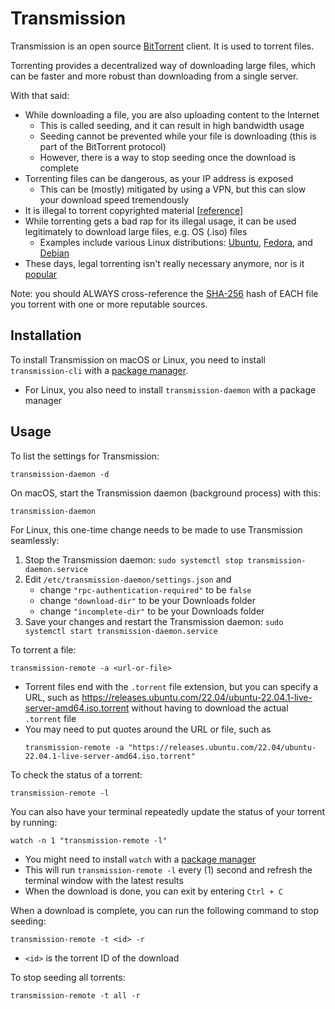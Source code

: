 # Transmission

Transmission is an open source [BitTorrent](https://en.wikipedia.org/wiki/BitTorrent) client. It is used to torrent files.

Torrenting provides a decentralized way of downloading large files, which can be faster and more robust than downloading from a single server.

With that said:

- While downloading a file, you are also uploading content to the Internet
    - This is called seeding, and it can result in high bandwidth usage
    - Seeding cannot be prevented while your file is downloading (this is part of the BitTorrent protocol)
    - However, there is a way to stop seeding once the download is complete
- Torrenting files can be dangerous, as your IP address is exposed
    - This can be (mostly) mitigated by using a VPN, but this can slow your download speed tremendously
- It is illegal to torrent copyrighted material [[reference](https://en.wikipedia.org/wiki/No_Electronic_Theft_Act)]
- While torrenting gets a bad rap for its illegal usage, it can be used legitimately to download large files, e.g. OS (.iso) files
    - Examples include various Linux distributions: [Ubuntu](https://ubuntu.com/download/alternative-downloads#bittorrent), [Fedora](https://torrent.fedoraproject.org/), and [Debian](https://www.debian.org/CD/torrent-cd/)
- These days, legal torrenting isn't really necessary anymore, nor is it [popular](https://trends.google.com/trends/explore?date=all&geo=US&q=torrent)

Note: you should ALWAYS cross-reference the [SHA-256](../terminal-commands#shasum) hash of EACH file you torrent with one or more reputable sources.

## Installation

To install Transmission on macOS or Linux, you need to install `transmission-cli` with a [package manager](../terminal-commands#second-honorable-mention-package-managers).

- For Linux, you also need to install `transmission-daemon` with a package manager

## Usage

To list the settings for Transmission:

```
transmission-daemon -d
```

On macOS, start the Transmission daemon (background process) with this:

```
transmission-daemon
```

For Linux, this one-time change needs to be made to use Transmission seamlessly:

1. Stop the Transmission daemon: `sudo systemctl stop transmission-daemon.service`
1. Edit `/etc/transmission-daemon/settings.json` and
    - change `"rpc-authentication-required"` to be `false`
    - change `"download-dir"` to be your Downloads folder
    - change `"incomplete-dir"` to be your Downloads folder
1. Save your changes and restart the Transmission daemon: `sudo systemctl start transmission-daemon.service`

To torrent a file:

```
transmission-remote -a <url-or-file>
```

- Torrent files end with the `.torrent` file extension, but you can specify a URL, such as https://releases.ubuntu.com/22.04/ubuntu-22.04.1-live-server-amd64.iso.torrent without having to download the actual `.torrent` file
- You may need to put quotes around the URL or file, such as
    ```
    transmission-remote -a "https://releases.ubuntu.com/22.04/ubuntu-22.04.1-live-server-amd64.iso.torrent"
    ```

To check the status of a torrent:

```
transmission-remote -l
```

You can also have your terminal repeatedly update the status of your torrent by running:

```
watch -n 1 "transmission-remote -l"
```

- You might need to install `watch` with a [package manager](../terminal-commands#second-honorable-mention-package-managers)
- This will run `transmission-remote -l` every (1) second and refresh the terminal window with the latest results
- When the download is done, you can exit by entering `Ctrl + C`

When a download is complete, you can run the following command to stop seeding:

```
transmission-remote -t <id> -r
```

- `<id>` is the torrent ID of the download

To stop seeding all torrents:

```
transmission-remote -t all -r
```
